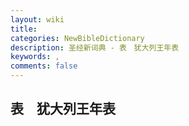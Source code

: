 ```yaml
---
layout: wiki
title: 
categories: NewBibleDictionary
description: 圣经新词典 - 表　犹大列王年表
keywords: , 
comments: false
---
```


## 表　犹大列王年表














